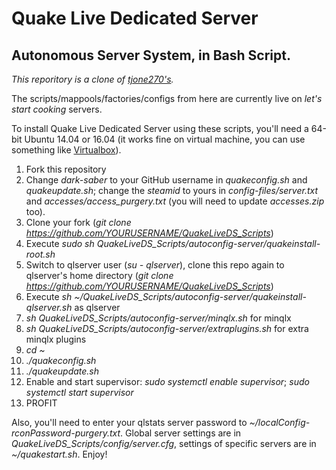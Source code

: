 # Quake Live Dedicated Server

## Autonomous Server System, in Bash Script.

_This reporitory is a clone of [tjone270's](https://github.com/tjone270/QuakeLiveDS_Scripts)._

The scripts/mappools/factories/configs from here are currently live on _let's start cooking_ servers.

To install Quake Live Dedicated Server using these scripts, you'll need a 64-bit Ubuntu 14.04 or 16.04 (it works fine on virtual machine, you can use something like [Virtualbox](https://virtualbox.org)).

1. Fork this repository
2. Change _dark-saber_ to your GitHub username in _quakeconfig.sh_ and _quakeupdate.sh_; change the _steamid_ to yours in _config-files/server.txt_ and _accesses/access_purgery.txt_ (you will need to update _accesses.zip_ too).
3. Clone your fork (_git clone https://github.com/YOURUSERNAME/QuakeLiveDS_Scripts_)
4. Execute _sudo sh QuakeLiveDS_Scripts/autoconfig-server/quakeinstall-root.sh_
5. Switch to qlserver user (_su - qlserver_), clone this repo again to qlserver's home directory (_git clone https://github.com/YOURUSERNAME/QuakeLiveDS_Scripts_)
6. Execute _sh ~/QuakeLiveDS_Scripts/autoconfig-server/quakeinstall-qlserver.sh_ as qlserver
7. _sh QuakeLiveDS_Scripts/autoconfig-server/minqlx.sh_ for minqlx
8. _sh QuakeLiveDS_Scripts/autoconfig-server/extraplugins.sh_ for extra minqlx plugins
9. _cd ~_
10. _./quakeconfig.sh_
11. _./quakeupdate.sh_
12. Enable and start supervisor: _sudo systemctl enable supervisor_; _sudo systemctl start supervisor_
13. PROFIT

Also, you'll need to enter your qlstats server password to _~/localConfig-rconPassword-purgery.txt_. Global server settings are in _QuakeLiveDS_Scripts/config/server.cfg_, settings of specific servers are in _~/quakestart.sh_. Enjoy!

